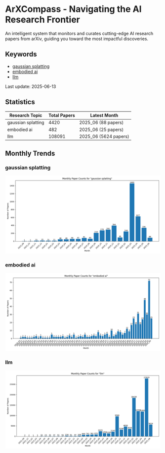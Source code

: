 # ArXCompass - Navigating the AI Research Frontier
An intelligent system that monitors and curates cutting-edge AI research papers from arXiv, guiding you toward the most impactful discoveries.

## Keywords

- [gaussian splatting](gaussian_splatting/)
- [embodied ai](embodied_ai/)
- [llm](llm/)

Last update: 2025-06-13

## Statistics

| Research Topic | Total Papers | Latest Month |
| --- | --- | --- |
| gaussian splatting | 4420 | 2025_06 (88 papers) |
| embodied ai | 482 | 2025_06 (25 papers) |
| llm | 108091 | 2025_06 (5624 papers) |

## Monthly Trends

### gaussian splatting

![Monthly Paper Counts for gaussian splatting](gaussian_splatting/monthly_stats.png)

### embodied ai

![Monthly Paper Counts for embodied ai](embodied_ai/monthly_stats.png)

### llm

![Monthly Paper Counts for llm](llm/monthly_stats.png)

